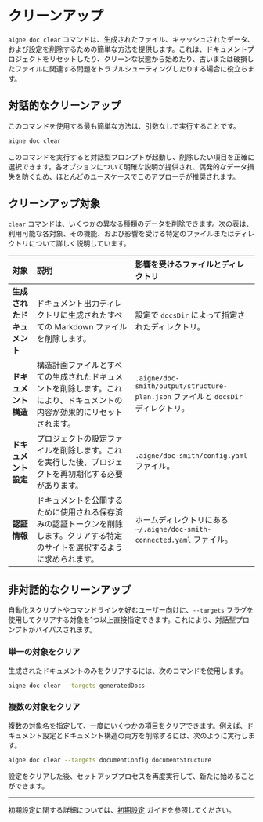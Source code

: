 # クリーンアップ

`aigne doc clear` コマンドは、生成されたファイル、キャッシュされたデータ、および設定を削除するための簡単な方法を提供します。これは、ドキュメントプロジェクトをリセットしたり、クリーンな状態から始めたり、古いまたは破損したファイルに関連する問題をトラブルシューティングしたりする場合に役立ちます。

## 対話的なクリーンアップ

このコマンドを使用する最も簡単な方法は、引数なしで実行することです。

```bash
aigne doc clear
```

このコマンドを実行すると対話型プロンプトが起動し、削除したい項目を正確に選択できます。各オプションについて明確な説明が提供され、偶発的なデータ損失を防ぐため、ほとんどのユースケースでこのアプローチが推奨されます。

## クリーンアップ対象

`clear` コマンドは、いくつかの異なる種類のデータを削除できます。次の表は、利用可能な各対象、その機能、および影響を受ける特定のファイルまたはディレクトリについて詳しく説明しています。

| 対象 | 説明 | 影響を受けるファイルとディレクトリ |
| :--- | :--- | :--- |
| **生成されたドキュメント** | ドキュメント出力ディレクトリに生成されたすべての Markdown ファイルを削除します。 | 設定で `docsDir` によって指定されたディレクトリ。 |
| **ドキュメント構造** | 構造計画ファイルとすべての生成されたドキュメントを削除します。これにより、ドキュメントの内容が効果的にリセットされます。 | `.aigne/doc-smith/output/structure-plan.json` ファイルと `docsDir` ディレクトリ。 |
| **ドキュメント設定** | プロジェクトの設定ファイルを削除します。これを実行した後、プロジェクトを再初期化する必要があります。 | `.aigne/doc-smith/config.yaml` ファイル。 |
| **認証情報** | ドキュメントを公開するために使用される保存済みの認証トークンを削除します。クリアする特定のサイトを選択するように求められます。 | ホームディレクトリにある `~/.aigne/doc-smith-connected.yaml` ファイル。 |

## 非対話的なクリーンアップ

自動化スクリプトやコマンドラインを好むユーザー向けに、`--targets` フラグを使用してクリアする対象を1つ以上直接指定できます。これにより、対話型プロンプトがバイパスされます。

### 単一の対象をクリア

生成されたドキュメントのみをクリアするには、次のコマンドを使用します。

```bash
aigne doc clear --targets generatedDocs
```

### 複数の対象をクリア

複数の対象名を指定して、一度にいくつかの項目をクリアできます。例えば、ドキュメント設定とドキュメント構造の両方を削除するには、次のように実行します。

```bash
aigne doc clear --targets documentConfig documentStructure
```

設定をクリアした後、セットアッププロセスを再度実行して、新たに始めることができます。

---

初期設定に関する詳細については、[初期設定](./configuration-initial-setup.md) ガイドを参照してください。